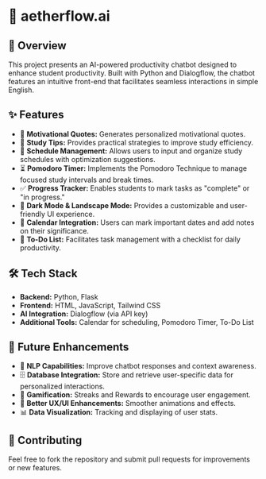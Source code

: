 # 🌌 aetherflow.ai

## 📌 Overview
This project presents an AI-powered productivity chatbot designed to enhance student productivity. Built with Python and Dialogflow, the chatbot features an intuitive front-end that facilitates seamless interactions in simple English.

## ✨ Features
- 🎯 **Motivational Quotes:** Generates personalized motivational quotes.
- 📖 **Study Tips:** Provides practical strategies to improve study efficiency.
- 📅 **Schedule Management:** Allows users to input and organize study schedules with optimization suggestions.
- ⏳ **Pomodoro Timer:** Implements the Pomodoro Technique to manage focused study intervals and break times.
- ✅ **Progress Tracker:** Enables students to mark tasks as "complete" or "in progress."
- 🌙 **Dark Mode & Landscape Mode:** Provides a customizable and user-friendly UI experience.
- 📆 **Calendar Integration:** Users can mark important dates and add notes on their significance.
- 📝 **To-Do List:** Facilitates task management with a checklist for daily productivity.

## 🛠 Tech Stack
- **Backend:** Python, Flask
- **Frontend:** HTML, JavaScript, Tailwind CSS
- **AI Integration:** Dialogflow (via API key)
- **Additional Tools:** Calendar for scheduling, Pomodoro Timer, To-Do List

## 🔮 Future Enhancements
- 🤖 **NLP Capabilities:** Improve chatbot responses and context awareness.
- 🗄 **Database Integration:** Store and retrieve user-specific data for personalized interactions.
- 🎲 **Gamification:** Streaks and Rewards to encourage user engagement.
- 💢 **Better UX/UI Enhancements:** Smoother animations and effects.
- 📊 **Data Visualization:** Tracking and displaying of user stats. 

## 🤝 Contributing
Feel free to fork the repository and submit pull requests for improvements or new features.
